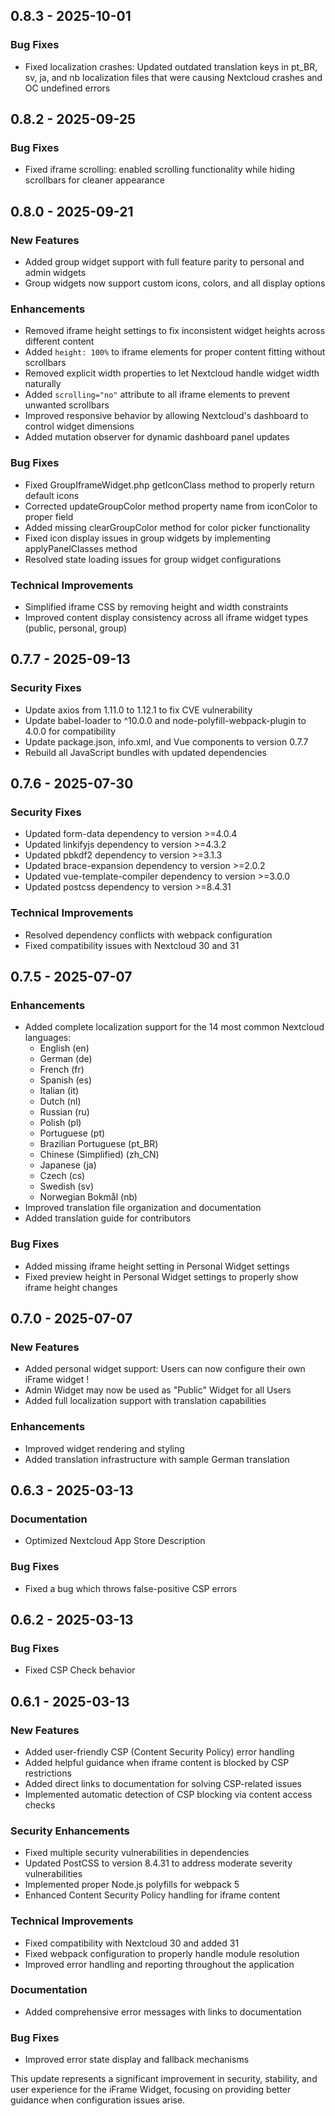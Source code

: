 ## 0.8.3 - 2025-10-01

### Bug Fixes

- Fixed localization crashes: Updated outdated translation keys in pt_BR, sv, ja, and nb localization files that were causing Nextcloud crashes and OC undefined errors

## 0.8.2 - 2025-09-25

### Bug Fixes

- Fixed iframe scrolling: enabled scrolling functionality while hiding scrollbars for cleaner appearance

## 0.8.0 - 2025-09-21

### New Features

- Added group widget support with full feature parity to personal and admin widgets
- Group widgets now support custom icons, colors, and all display options

### Enhancements

- Removed iframe height settings to fix inconsistent widget heights across different content
- Added `height: 100%` to iframe elements for proper content fitting without scrollbars
- Removed explicit width properties to let Nextcloud handle widget width naturally
- Added `scrolling="no"` attribute to all iframe elements to prevent unwanted scrollbars
- Improved responsive behavior by allowing Nextcloud's dashboard to control widget dimensions
- Added mutation observer for dynamic dashboard panel updates

### Bug Fixes

- Fixed GroupIframeWidget.php getIconClass method to properly return default icons
- Corrected updateGroupColor method property name from iconColor to proper field
- Added missing clearGroupColor method for color picker functionality
- Fixed icon display issues in group widgets by implementing applyPanelClasses method
- Resolved state loading issues for group widget configurations

### Technical Improvements

- Simplified iframe CSS by removing height and width constraints
- Improved content display consistency across all iframe widget types (public, personal, group)

## 0.7.7 - 2025-09-13

### Security Fixes

- Update axios from 1.11.0 to 1.12.1 to fix CVE vulnerability
- Update babel-loader to ^10.0.0 and node-polyfill-webpack-plugin to 4.0.0 for compatibility
- Update package.json, info.xml, and Vue components to version 0.7.7
- Rebuild all JavaScript bundles with updated dependencies

## 0.7.6 - 2025-07-30

### Security Fixes

- Updated form-data dependency to version >=4.0.4
- Updated linkifyjs dependency to version >=4.3.2
- Updated pbkdf2 dependency to version >=3.1.3
- Updated brace-expansion dependency to version >=2.0.2
- Updated vue-template-compiler dependency to version >=3.0.0
- Updated postcss dependency to version >=8.4.31

### Technical Improvements

- Resolved dependency conflicts with webpack configuration
- Fixed compatibility issues with Nextcloud 30 and 31

## 0.7.5 - 2025-07-07

### Enhancements

- Added complete localization support for the 14 most common Nextcloud languages:
  - English (en)
  - German (de)
  - French (fr)
  - Spanish (es)
  - Italian (it)
  - Dutch (nl)
  - Russian (ru)
  - Polish (pl)
  - Portuguese (pt)
  - Brazilian Portuguese (pt_BR)
  - Chinese (Simplified) (zh_CN)
  - Japanese (ja)
  - Czech (cs)
  - Swedish (sv)
  - Norwegian Bokmål (nb)
- Improved translation file organization and documentation
- Added translation guide for contributors

### Bug Fixes

- Added missing iframe height setting in Personal Widget settings
- Fixed preview height in Personal Widget settings to properly show iframe height changes

## 0.7.0 - 2025-07-07

### New Features

- Added personal widget support: Users can now configure their own iFrame widget !
- Admin Widget may now be used as "Public" Widget for all Users
- Added full localization support with translation capabilities

### Enhancements

- Improved widget rendering and styling
- Added translation infrastructure with sample German translation

## 0.6.3 - 2025-03-13

### Documentation

- Optimized Nextcloud App Store Description


### Bug Fixes 

- Fixed a bug which throws false-positive CSP errors


## 0.6.2 - 2025-03-13

### Bug Fixes

- Fixed CSP Check behavior


## 0.6.1 - 2025-03-13

### New Features

- Added user-friendly CSP (Content Security Policy) error handling
- Added helpful guidance when iframe content is blocked by CSP restrictions
- Added direct links to documentation for solving CSP-related issues
- Implemented automatic detection of CSP blocking via content access checks


### Security Enhancements

- Fixed multiple security vulnerabilities in dependencies
- Updated PostCSS to version 8.4.31 to address moderate severity vulnerabilities
- Implemented proper Node.js polyfills for webpack 5
- Enhanced Content Security Policy handling for iframe content


### Technical Improvements

- Fixed compatibility with Nextcloud 30 and added 31
- Fixed webpack configuration to properly handle module resolution
- Improved error handling and reporting throughout the application


### Documentation

- Added comprehensive error messages with links to documentation


### Bug Fixes

- Improved error state display and fallback mechanisms

This update represents a significant improvement in security, stability, and user experience for the iFrame Widget, focusing on providing better guidance when configuration issues arise.
